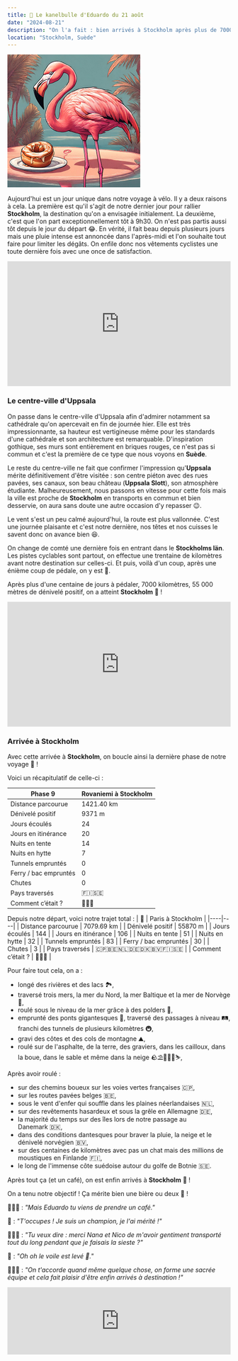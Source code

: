 ```yaml
---
title: 🥮 Le kanelbulle d'Eduardo du 21 août
date: "2024-08-21"
description: "On l'a fait : bien arrivés à Stockholm après plus de 7000 kilomètres !"
location: "Stockholm, Suède"
---
```


![Kanelbullar d'Eduardo](../kanelbullar_eduardo.png)

Aujourd'hui est un jour unique dans notre voyage à vélo. Il y a deux raisons à cela. La première est qu'il s'agit de notre dernier jour pour rallier **Stockholm**, la destination qu'on a envisagée initialement. La deuxième, c'est que l'on part exceptionnellement tôt à 9h30. On n'est pas partis aussi tôt depuis le jour du départ 😂. En vérité, il fait beau depuis plusieurs jours mais une pluie intense est annoncée dans l'après-midi et l'on souhaite tout faire pour limiter les dégâts. On enfile donc nos vêtements cyclistes une toute dernière fois avec une once de satisfaction.

<div style="width: 100%; height: 0; position: relative; padding-bottom: 56%;"><iframe src="https://giphy.com/embed/Q8IYWnnogTYM5T6Yo0" style="top: 0; left: 0; width: 100%; height: 100%; position: absolute; border: 0;" allowfullscreen scrolling="no" allow="encrypted-media;" class="giphy-embed"></iframe></div>

### Le centre-ville d'Uppsala

On passe dans le centre-ville d'Uppsala afin d'admirer notamment sa cathédrale qu'on apercevait en fin de journée hier. Elle est très impressionnante, sa hauteur est vertigineuse même pour les standards d'une cathédrale et son architecture est remarquable. D'inspiration gothique, ses murs sont entièrement en briques rouges, ce n'est pas si commun et c'est la première de ce type que nous voyons en **Suède**.

Le reste du centre-ville ne fait que confirmer l'impression qu'**Uppsala** mérite définitivement d'être visitée : son centre piéton avec des rues pavées, ses canaux, son beau château (**Uppsala Slott**), son atmosphère étudiante. Malheureusement, nous passons en vitesse pour cette fois mais la ville est proche de **Stockholm** en transports en commun et bien desservie, on aura sans doute une autre occasion d'y repasser 😉.

Le vent s'est un peu calmé aujourd'hui, la route est plus vallonnée. C'est une journée plaisante et c'est notre dernière, nos têtes et nos cuisses le savent donc on avance bien 😆.

On change de comté une dernière fois en entrant dans le **Stockholms län**. Les pistes cyclables sont partout, on effectue une trentaine de kilomètres avant notre destination sur celles-ci. Et puis, voilà d'un coup, après une énième coup de pédale, on y est 🏁.

Après plus d'une centaine de jours à pédaler, 7000 kilomètres, 55 000 mètres de dénivelé positif, on a atteint **Stockholm** 🥳 !

<div style="width: 100%; height: 0; position: relative; padding-bottom: 56%;"><iframe src="https://giphy.com/embed/xnCqpy38g2kHpDT1jV" style="top: 0; left: 0; width: 100%; height: 100%; position: absolute; border: 0;" allowfullscreen scrolling="no" allow="encrypted-media;" class="giphy-embed"></iframe></div>

### Arrivée à Stockholm

Avec cette arrivée à **Stockholm**, on boucle ainsi la dernière phase de notre voyage 🤩 !

Voici un récapitulatif de celle-ci :

| Phase 9               | Rovaniemi à Stockholm             |
| --------------------- | --------------------------------- |
| Distance parcourue    | 1421.40 km                        |
| Dénivelé positif      | 9371 m                            |
| Jours écoulés         | 24                                |
| Jours en itinérance   | 20                                |
| Nuits en tente        | 14                                |
| Nuits en hytte        | 7                                 |
| Tunnels empruntés     | 0                                 |
| Ferry / bac empruntés | 0                                 |
| Chutes                | 0                                 |
| Pays traversés        | <span class="d-emoji">🇫🇮🇸🇪</span> |
| Comment c’était ?     | 🥰😍🤩                            |

Depuis notre départ, voici notre trajet total :
| 🦩 | Paris à Stockholm |
|----|----|
| Distance parcourue | 7079.69 km |
| Dénivelé positif | 55870 m |
| Jours écoulés | 144 |
| Jours en itinérance | 106 |
| Nuits en tente | 51 |
| Nuits en hytte | 32 |
| Tunnels empruntés | 83 |
| Ferry / bac empruntés | 30 |
| Chutes | 3 |
| Pays traversés | <span class="d-emoji">🇨🇵🇧🇪🇳🇱🇩🇪🇩🇰🇧🇻🇫🇮🇸🇪</span> |
| Comment c’était ? | 🥰😍🤩 |

Pour faire tout cela, on a :

- longé des rivières et des lacs 🏞️,
- traversé trois mers, la mer du Nord, la mer Baltique et la mer de Norvège 🌊,
- roulé sous le niveau de la mer grâce à des polders 🤿,
- emprunté des ponts gigantesques 🌉, traversé des passages à niveau 🛤️, franchi des tunnels de plusieurs kilomètres 🚇,
- gravi des côtes et des cols de montagne ⛰️,
- roulé sur de l'asphalte, de la terre, des graviers, dans les cailloux, dans la boue, dans le sable et même dans la neige <span class="d-emoji">🪨</span>⛱️🚵🏼‍♀️⛷️,

Après avoir roulé :

- sur des chemins boueux sur les voies vertes françaises<span class="d-emoji">&nbsp;🇨🇵</span>,
- sur les routes pavées belges<span class="d-emoji">&nbsp;🇧🇪</span>,
- sous le vent d'enfer qui souffle dans les plaines néerlandaises<span class="d-emoji">&nbsp;🇳🇱</span>,
- sur des revêtements hasardeux et sous la grêle en Allemagne<span class="d-emoji">&nbsp;🇩🇪</span>,
- la majorité du temps sur des îles lors de notre passage au Danemark<span class="d-emoji">&nbsp;🇩🇰</span>,
- dans des conditions dantesques pour braver la pluie, la neige et le dénivelé norvégien<span class="d-emoji">&nbsp;🇧🇻</span>,
- sur des centaines de kilomètres avec pas un chat mais des millions de moustiques en Finlande<span class="d-emoji">&nbsp;🇫🇮</span>,
- le long de l'immense côte suédoise autour du golfe de Botnie<span class="d-emoji">&nbsp;🇸🇪</span>.

Après tout ça (et un café), on est enfin arrivés à **Stockholm** 🤩 !

On a tenu notre objectif ! Ça mérite bien une bière ou deux 🍻 !

🤷🏼‍♂️ : _"Mais Eduardo tu viens de prendre un café."_

🦩 : _"T'occupes ! Je suis un champion, je l'ai mérité !"_

🙋🏼‍♀️ : _"Tu veux dire : merci Nana et Nico de m'avoir gentiment transporté tout du long pendant que je faisais la sieste ?"_

🦩 : _"Oh oh le voile est levé 🤫."_

💁🏼‍♀️ : _"On t'accorde quand même quelque chose, on forme une sacrée équipe et cela fait plaisir d'être enfin arrivés à destination !"_

<div style="left: 0; width: 100%; height: 152px; position: relative;"><iframe src="https://open.spotify.com/embed/track/1lCRw5FEZ1gPDNPzy1K4zW?utm_source=oembed" style="top: 0; left: 0; width: 100%; height: 100%; position: absolute; border: 0;" allowfullscreen allow="clipboard-write; encrypted-media; fullscreen; picture-in-picture;"></iframe></div>
